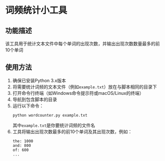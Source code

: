 # 词频统计小工具
## 功能描述
该工具用于统计文本文件中每个单词的出现次数，并输出出现次数数量最多的前10个单词
## 使用方法
1. 确保已安装Python 3.x版本
2. 将需要统计词频的文本文件（例如`example.txt`）放在与脚本相同的目录下
3. 打开命令行终端（如Windows命令提示符或macOS/Linux的终端）
4. 导航到包含脚本的目录
5. 运行以下命令：
   ```
   python wordcounter.py example.txt
   ```
   其中`example.txt`是你要统计词频的文件名
6. 工具将输出出现次数最多的前10个单词及其出现次数，例如：
   ```
   the: 1000
   and: 800
   of: 600
   ...
   ```